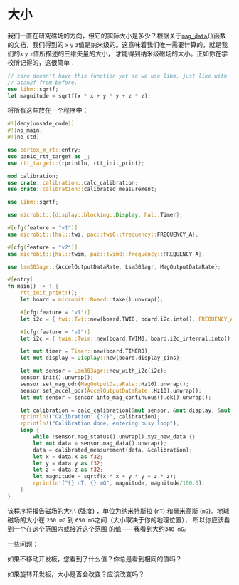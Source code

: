 # 大小

我们一直在研究磁场的方向，但它的实际大小是多少？根据关于[`mag_data()`]函数的文档，我们得到的
`x` `y` `z`值是纳米级的。这意味着我们唯一需要计算的，就是我们的`x` `y` `z`值所描述的三维矢量的大小，
才能得到纳米级磁场的大小。正如你在学校所记得的，这很简单：

``` rust
// core doesn't have this function yet so we use libm, just like with
// atan2f from before.
use libm::sqrtf;
let magnitude = sqrtf(x * x + y * y + z * z);
```

[`mag_data()`]: https://docs.rs/lsm303agr/0.2.2/lsm303agr/struct.Lsm303agr.html#method.mag_data


将所有这些放在一个程序中：

``` rust
#![deny(unsafe_code)]
#![no_main]
#![no_std]

use cortex_m_rt::entry;
use panic_rtt_target as _;
use rtt_target::{rprintln, rtt_init_print};

mod calibration;
use crate::calibration::calc_calibration;
use crate::calibration::calibrated_measurement;

use libm::sqrtf;

use microbit::{display::blocking::Display, hal::Timer};

#[cfg(feature = "v1")]
use microbit::{hal::twi, pac::twi0::frequency::FREQUENCY_A};

#[cfg(feature = "v2")]
use microbit::{hal::twim, pac::twim0::frequency::FREQUENCY_A};

use lsm303agr::{AccelOutputDataRate, Lsm303agr, MagOutputDataRate};

#[entry]
fn main() -> ! {
    rtt_init_print!();
    let board = microbit::Board::take().unwrap();

    #[cfg(feature = "v1")]
    let i2c = { twi::Twi::new(board.TWI0, board.i2c.into(), FREQUENCY_A::K100) };

    #[cfg(feature = "v2")]
    let i2c = { twim::Twim::new(board.TWIM0, board.i2c_internal.into(), FREQUENCY_A::K100) };

    let mut timer = Timer::new(board.TIMER0);
    let mut display = Display::new(board.display_pins);

    let mut sensor = Lsm303agr::new_with_i2c(i2c);
    sensor.init().unwrap();
    sensor.set_mag_odr(MagOutputDataRate::Hz10).unwrap();
    sensor.set_accel_odr(AccelOutputDataRate::Hz10).unwrap();
    let mut sensor = sensor.into_mag_continuous().ok().unwrap();

    let calibration = calc_calibration(&mut sensor, &mut display, &mut timer);
    rprintln!("Calibration: {:?}", calibration);
    rprintln!("Calibration done, entering busy loop");
    loop {
        while !sensor.mag_status().unwrap().xyz_new_data {}
        let mut data = sensor.mag_data().unwrap();
        data = calibrated_measurement(data, &calibration);
        let x = data.x as f32;
        let y = data.y as f32;
        let z = data.z as f32;
        let magnitude = sqrtf(x * x + y * y + z * z);
        rprintln!("{} nT, {} mG", magnitude, magnitude/100.0);
    }
}
```

该程序将报告磁场的大小 (强度) ，单位为纳米特斯拉 (`nT`) 和毫米高斯 (`mG`)。地球磁场的大小在
`250 mG` 到 `650 mG`之间（大小取决于你的地理位置）， 所以你应该看到一个在这个范围内或接近这个范围
的值——我看到大约`340 mG`。

一些问题：

如果不移动开发板，您看到了什么值？你总是看到相同的值吗？

如果旋转开发板，大小是否会改变？应该改变吗？
